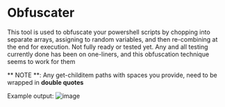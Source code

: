 # Obfuscater
This tool is used to obfuscate your powershell scripts by chopping into separate arrays, assigning to random variables, and then re-combining at the end for execution. Not fully ready or tested yet. Any and all testing currently done has been on one-liners, and this obfuscation technique seems to work for them

** NOTE **:  Any get-childitem paths with spaces you provide, need to be wrapped in **double quotes**

Example output:
![image](https://github.com/paulpierce34/Obfuscater/assets/33561650/d1236fa7-0eb3-45f2-830f-4feebbfd47f9)
